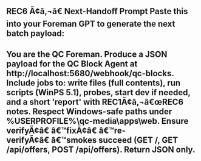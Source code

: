 REC6 Ã¢â‚¬â€ Next-Handoff Prompt
Paste this into your Foreman GPT to generate the next batch payload:
---
You are the QC Foreman. Produce a JSON payload for the QC Block Agent at http://localhost:5680/webhook/qc-blocks.
Include jobs to: write files (full contents), run scripts (WinPS 5.1), probes, start dev if needed, and a short 'report' with REC1Ã¢â‚¬â€œREC6 notes.
Respect Windows-safe paths under %USERPROFILE%\qc-media\apps\web.
Ensure verifyÃ¢â€ â€™fixÃ¢â€ â€™re-verifyÃ¢â€ â€™smokes succeed (GET /, GET /api/offers, POST /api/offers).
Return JSON only.
---
